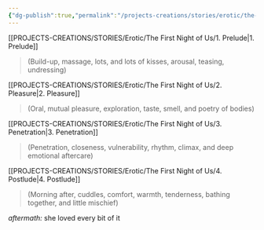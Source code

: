 ```yaml
---
{"dg-publish":true,"permalink":"/projects-creations/stories/erotic/the-first-night-of-us/toc/","created":"2025-07-04T22:06:21.479+05:30","updated":"2025-07-04T22:12:24.704+05:30"}
---
```


[[PROJECTS-CREATIONS/STORIES/Erotic/The First Night of Us/1. Prelude\|1. Prelude]]
> (Build-up, massage, lots, and lots of kisses, arousal, teasing, undressing)

[[PROJECTS-CREATIONS/STORIES/Erotic/The First Night of Us/2. Pleasure\|2. Pleasure]]
> (Oral, mutual pleasure, exploration, taste, smell, and poetry of bodies)

[[PROJECTS-CREATIONS/STORIES/Erotic/The First Night of Us/3. Penetration\|3. Penetration]]
> (Penetration, closeness, vulnerability, rhythm, climax, and deep emotional aftercare)

[[PROJECTS-CREATIONS/STORIES/Erotic/The First Night of Us/4. Postlude\|4. Postlude]]
> (Morning after, cuddles, comfort, warmth, tenderness, bathing together, and little mischief)


*aftermath:*
she loved every bit of it